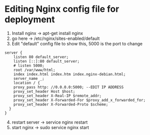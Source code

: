 # Editing Nginx config file for deployment

1) Install nginx -> apt-get install nginx
2) go here -> /etc/nginx/sites-enabled/default
3) Edit "default" config file to show this, 5000 is the port to change

```
server {
    listen 80 default_server;
    listen [::]:80 default_server;
    # listen 5000;
    root /var/www/html;
    index index.html index.htm index.nginx-debian.html;
    server_name _;
    location / {
    proxy_pass http: //0.0.0.0:5000; --EDIT IP ADDRESS
    proxy_set_header Host $host;
    proxy_set_header X-Real-IP $remote_addr;
    proxy_set_header X-Forwarded-For $proxy_add_x_forwarded_for;
    proxy_set_header X-Forwarded-Proto $scheme;
  }
}
```

4) restart server -> service nginx restart
5) start nginx -> sudo service nginx start